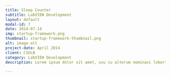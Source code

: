 ```yaml
---
title: Sleep Counter
subtitle: LabVIEW Development
layout: default
modal-id: 7
date: 2014-07-14
img: startup-framework.png
thumbnail: startup-framework-thumbnail.png
alt: image-alt
project-date: April 2014
client: CSULB
category: LabVIEW Development
description: Lorem ipsum dolor sit amet, usu cu alterum nominavi lobortis. At duo novum diceret. Tantas apeirian vix et, usu sanctus postulant inciderint ut, populo diceret necessitatibus in vim. Cu eum dicam feugiat noluisse.

---
```

